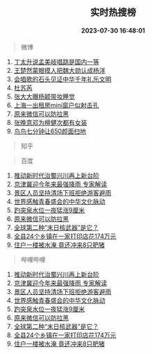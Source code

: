 <div align="center"><h2>实时热搜榜</h2><h4>2023-07-30 16:48:01</h4></div>

> 微博  

1. [丁太升说孟美岐唱跳是国内一等](https://s.weibo.com/weibo?q=%23%E4%B8%81%E5%A4%AA%E5%8D%87%E8%AF%B4%E5%AD%9F%E7%BE%8E%E5%B2%90%E5%94%B1%E8%B7%B3%E6%98%AF%E5%9B%BD%E5%86%85%E4%B8%80%E7%AD%89%23&t=31&band_rank=1&Refer=top)<br />
2. [王楚然蒙眼摸人把魏大勋认成杨洋](https://s.weibo.com/weibo?q=%23%E7%8E%8B%E6%A5%9A%E7%84%B6%E8%92%99%E7%9C%BC%E6%91%B8%E4%BA%BA%E6%8A%8A%E9%AD%8F%E5%A4%A7%E5%8B%8B%E8%AE%A4%E6%88%90%E6%9D%A8%E6%B4%8B%23&t=31&band_rank=2&Refer=top)<br />
3. [会唱歌的石头见证中华千年礼乐文明](https://s.weibo.com/weibo?q=%23%E4%BC%9A%E5%94%B1%E6%AD%8C%E7%9A%84%E7%9F%B3%E5%A4%B4%E8%A7%81%E8%AF%81%E4%B8%AD%E5%8D%8E%E5%8D%83%E5%B9%B4%E7%A4%BC%E4%B9%90%E6%96%87%E6%98%8E%23&t=31&band_rank=3&Refer=top)<br />
4. [杜苏芮](https://s.weibo.com/weibo?q=%E6%9D%9C%E8%8B%8F%E8%8A%AE&t=31&band_rank=4&Refer=top)<br />
5. [张大大曝杨颖带妆睡觉](https://s.weibo.com/weibo?q=%23%E5%BC%A0%E5%A4%A7%E5%A4%A7%E6%9B%9D%E6%9D%A8%E9%A2%96%E5%B8%A6%E5%A6%86%E7%9D%A1%E8%A7%89%23&t=31&band_rank=5&Refer=top)<br />
6. [上海一出租房mini窗户似射击孔](https://s.weibo.com/weibo?q=%23%E4%B8%8A%E6%B5%B7%E4%B8%80%E5%87%BA%E7%A7%9F%E6%88%BFmini%E7%AA%97%E6%88%B7%E4%BC%BC%E5%B0%84%E5%87%BB%E5%AD%94%23&t=31&band_rank=6&Refer=top)<br />
7. [原来微信可以防拉黑](https://s.weibo.com/weibo?q=%23%E5%8E%9F%E6%9D%A5%E5%BE%AE%E4%BF%A1%E5%8F%AF%E4%BB%A5%E9%98%B2%E6%8B%89%E9%BB%91%23&t=31&band_rank=7&Refer=top)<br />
8. [张晚意邓为檀健次都有女装](https://s.weibo.com/weibo?q=%23%E5%BC%A0%E6%99%9A%E6%84%8F%E9%82%93%E4%B8%BA%E6%AA%80%E5%81%A5%E6%AC%A1%E9%83%BD%E6%9C%89%E5%A5%B3%E8%A3%85%23&t=31&band_rank=8&Refer=top)<br />
9. [鸟鸟七分钟让650颜面扫地](https://s.weibo.com/weibo?q=%23%E9%B8%9F%E9%B8%9F%E4%B8%83%E5%88%86%E9%92%9F%E8%AE%A9650%E9%A2%9C%E9%9D%A2%E6%89%AB%E5%9C%B0%23&t=31&band_rank=9&Refer=top)<br />

> 知乎  


> 百度  

1. [推动新时代治蜀兴川再上新台阶](https://www.baidu.com/s?wd=%E6%8E%A8%E5%8A%A8%E6%96%B0%E6%97%B6%E4%BB%A3%E6%B2%BB%E8%9C%80%E5%85%B4%E5%B7%9D%E5%86%8D%E4%B8%8A%E6%96%B0%E5%8F%B0%E9%98%B6&sa=fyb_news&rsv_dl=fyb_news)<br />
2. [京津冀迎今年来最强降雨 专家解读](https://www.baidu.com/s?wd=%E4%BA%AC%E6%B4%A5%E5%86%80%E8%BF%8E%E4%BB%8A%E5%B9%B4%E6%9D%A5%E6%9C%80%E5%BC%BA%E9%99%8D%E9%9B%A8+%E4%B8%93%E5%AE%B6%E8%A7%A3%E8%AF%BB&sa=fyb_news&rsv_dl=fyb_news)<br />
3. [景区人员坚持清场下班拒绝游客避雨](https://www.baidu.com/s?wd=%E6%99%AF%E5%8C%BA%E4%BA%BA%E5%91%98%E5%9D%9A%E6%8C%81%E6%B8%85%E5%9C%BA%E4%B8%8B%E7%8F%AD%E6%8B%92%E7%BB%9D%E6%B8%B8%E5%AE%A2%E9%81%BF%E9%9B%A8&sa=fyb_news&rsv_dl=fyb_news)<br />
4. [世界感触青春盛会的中华文化脉动](https://www.baidu.com/s?wd=%E4%B8%96%E7%95%8C%E6%84%9F%E8%A7%A6%E9%9D%92%E6%98%A5%E7%9B%9B%E4%BC%9A%E7%9A%84%E4%B8%AD%E5%8D%8E%E6%96%87%E5%8C%96%E8%84%89%E5%8A%A8&sa=fyb_news&rsv_dl=fyb_news)<br />
5. [趵突泉水位一夜猛涨9厘米](https://www.baidu.com/s?wd=%E8%B6%B5%E7%AA%81%E6%B3%89%E6%B0%B4%E4%BD%8D%E4%B8%80%E5%A4%9C%E7%8C%9B%E6%B6%A89%E5%8E%98%E7%B1%B3&sa=fyb_news&rsv_dl=fyb_news)<br />
6. [原来微信可以防拉黑](https://www.baidu.com/s?wd=%E5%8E%9F%E6%9D%A5%E5%BE%AE%E4%BF%A1%E5%8F%AF%E4%BB%A5%E9%98%B2%E6%8B%89%E9%BB%91&sa=fyb_news&rsv_dl=fyb_news)<br />
7. [全球第二种“末日核武器”是它？](https://www.baidu.com/s?wd=%E5%85%A8%E7%90%83%E7%AC%AC%E4%BA%8C%E7%A7%8D%E2%80%9C%E6%9C%AB%E6%97%A5%E6%A0%B8%E6%AD%A6%E5%99%A8%E2%80%9D%E6%98%AF%E5%AE%83%EF%BC%9F&sa=fyb_news&rsv_dl=fyb_news)<br />
8. [全县24个乡镇在一家打印店花174万元](https://www.baidu.com/s?wd=%E5%85%A8%E5%8E%BF24%E4%B8%AA%E4%B9%A1%E9%95%87%E5%9C%A8%E4%B8%80%E5%AE%B6%E6%89%93%E5%8D%B0%E5%BA%97%E8%8A%B1174%E4%B8%87%E5%85%83&sa=fyb_news&rsv_dl=fyb_news)<br />
9. [住户一楼被水淹 竟还冲来8只肥猪](https://www.baidu.com/s?wd=%E4%BD%8F%E6%88%B7%E4%B8%80%E6%A5%BC%E8%A2%AB%E6%B0%B4%E6%B7%B9+%E7%AB%9F%E8%BF%98%E5%86%B2%E6%9D%A58%E5%8F%AA%E8%82%A5%E7%8C%AA&sa=fyb_news&rsv_dl=fyb_news)<br />

> 哔哩哔哩  

1. [推动新时代治蜀兴川再上新台阶](https://www.baidu.com/s?wd=%E6%8E%A8%E5%8A%A8%E6%96%B0%E6%97%B6%E4%BB%A3%E6%B2%BB%E8%9C%80%E5%85%B4%E5%B7%9D%E5%86%8D%E4%B8%8A%E6%96%B0%E5%8F%B0%E9%98%B6&sa=fyb_news&rsv_dl=fyb_news)<br />
2. [京津冀迎今年来最强降雨 专家解读](https://www.baidu.com/s?wd=%E4%BA%AC%E6%B4%A5%E5%86%80%E8%BF%8E%E4%BB%8A%E5%B9%B4%E6%9D%A5%E6%9C%80%E5%BC%BA%E9%99%8D%E9%9B%A8+%E4%B8%93%E5%AE%B6%E8%A7%A3%E8%AF%BB&sa=fyb_news&rsv_dl=fyb_news)<br />
3. [景区人员坚持清场下班拒绝游客避雨](https://www.baidu.com/s?wd=%E6%99%AF%E5%8C%BA%E4%BA%BA%E5%91%98%E5%9D%9A%E6%8C%81%E6%B8%85%E5%9C%BA%E4%B8%8B%E7%8F%AD%E6%8B%92%E7%BB%9D%E6%B8%B8%E5%AE%A2%E9%81%BF%E9%9B%A8&sa=fyb_news&rsv_dl=fyb_news)<br />
4. [世界感触青春盛会的中华文化脉动](https://www.baidu.com/s?wd=%E4%B8%96%E7%95%8C%E6%84%9F%E8%A7%A6%E9%9D%92%E6%98%A5%E7%9B%9B%E4%BC%9A%E7%9A%84%E4%B8%AD%E5%8D%8E%E6%96%87%E5%8C%96%E8%84%89%E5%8A%A8&sa=fyb_news&rsv_dl=fyb_news)<br />
5. [趵突泉水位一夜猛涨9厘米](https://www.baidu.com/s?wd=%E8%B6%B5%E7%AA%81%E6%B3%89%E6%B0%B4%E4%BD%8D%E4%B8%80%E5%A4%9C%E7%8C%9B%E6%B6%A89%E5%8E%98%E7%B1%B3&sa=fyb_news&rsv_dl=fyb_news)<br />
6. [原来微信可以防拉黑](https://www.baidu.com/s?wd=%E5%8E%9F%E6%9D%A5%E5%BE%AE%E4%BF%A1%E5%8F%AF%E4%BB%A5%E9%98%B2%E6%8B%89%E9%BB%91&sa=fyb_news&rsv_dl=fyb_news)<br />
7. [全球第二种“末日核武器”是它？](https://www.baidu.com/s?wd=%E5%85%A8%E7%90%83%E7%AC%AC%E4%BA%8C%E7%A7%8D%E2%80%9C%E6%9C%AB%E6%97%A5%E6%A0%B8%E6%AD%A6%E5%99%A8%E2%80%9D%E6%98%AF%E5%AE%83%EF%BC%9F&sa=fyb_news&rsv_dl=fyb_news)<br />
8. [全县24个乡镇在一家打印店花174万元](https://www.baidu.com/s?wd=%E5%85%A8%E5%8E%BF24%E4%B8%AA%E4%B9%A1%E9%95%87%E5%9C%A8%E4%B8%80%E5%AE%B6%E6%89%93%E5%8D%B0%E5%BA%97%E8%8A%B1174%E4%B8%87%E5%85%83&sa=fyb_news&rsv_dl=fyb_news)<br />
9. [住户一楼被水淹 竟还冲来8只肥猪](https://www.baidu.com/s?wd=%E4%BD%8F%E6%88%B7%E4%B8%80%E6%A5%BC%E8%A2%AB%E6%B0%B4%E6%B7%B9+%E7%AB%9F%E8%BF%98%E5%86%B2%E6%9D%A58%E5%8F%AA%E8%82%A5%E7%8C%AA&sa=fyb_news&rsv_dl=fyb_news)<br />
